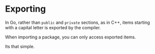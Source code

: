 # Exporting
In Go, rather than `public` and `private` sections, as in C++,
 items starting with a capital letter is exported by the compiler.

When importing a package, you can only access exported items.

Its that simple.
